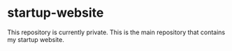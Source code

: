 # startup-website
This repository is currently private. This is the main repository that contains my startup website.
